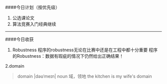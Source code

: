 ####今日计划（按优先级）
1. 公选课论文
2. 算法竞赛入门经典继续

***
####今日收获
1. Robustness
程序的robustness无论在比赛中还是在工程中都十分重要
程序的Robustness：数据有瑕疵的情况下仍然给出正确结果！

2.domain
> domain |dəʊˈmeɪn|
noun 域，领地
the kitchen is my wife's domain
